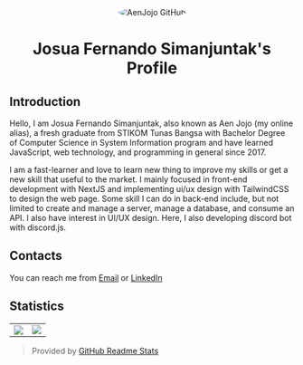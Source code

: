 <div align="center">
  <img src="https://avatars.githubusercontent.com/u/36470027?s=120" alt="AenJojo GitHub" style="border-radius: 50%" />
  
  # Josua Fernando Simanjuntak's Profile
</div>

## Introduction
Hello, I am Josua Fernando Simanjuntak, also known as Aen Jojo (my online alias),
a fresh graduate from STIKOM Tunas Bangsa with Bachelor Degree of Computer Science in System Information program and
have learned JavaScript, web technology, and programming in general since 2017.

I am a fast-learner and love to learn new thing to improve my skills or get a new skill that useful to the market.
I mainly focused in front-end development with NextJS and implementing ui/ux design with TailwindCSS to design the web page.
Some skill I can do in back-end include, but not limited to create and manage a server, manage a database, and consume an API.
I also have interest in UI/UX design.
Here, I also developing discord bot with discord.js.

## Contacts
You can reach me from [Email] or [LinkedIn]

## Statistics
<table>
  <tr>
    <td align="center" style="padding: 0; width: 50%">
      <img align="center" style="padding: 0" src="https://github-readme-stats.vercel.app/api?username=aenjojo&count_private=true&show_icons=true&title_color=2080f0&icon_color=2080f0&include_all_commits=true&bg_color=00000000&hide_border=true" />
    </td>
    <td>
      <img align="center" style="padding: 0" src="https://github-readme-stats.vercel.app/api/top-langs/?username=aenjojo&layout=compact&count_private=true&title_color=2080f0&icon_color=2080f0&include_all_commits=true&bg_color=00000000&hide_border=true" />
    </td>
  </tr>
</table>

> Provided by [GitHub Readme Stats]


[Email]:                 josuafernando999@gmail.com
[LinkedIn]:              https://www.linkedin.com/in/aenjojo
[GitHub Readme Stats]:   https://github.com/anuraghazra/github-readme-stats
